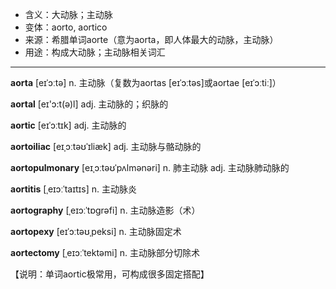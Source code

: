 - <span class="definition">含义：大动脉；主动脉</span>
- <span class="definition">变体：aorto, aortico</span>
- <span class="definition">来源：希腊单词aorte（意为aorta，即人体最大的动脉，主动脉）</span>
- <span class="definition">用途：构成大动脉；主动脉相关词汇</span>


---


<span class="vocabulary">**aorta**</span> [eɪˈɔːtə] n. 主动脉（复数为aortas [eɪˈɔːtəs]或aortae [eɪˈɔːtiː]）

<span class="vocabulary">**aortal**</span> [eɪ'ɔ:t(ə)l] adj. 主动脉的；织脉的

<span class="vocabulary">**aortic**</span> [eɪˈɔːtɪk] adj. 主动脉的

<span class="vocabulary">**aortoiliac**</span> [eɪˌɔːtəʊˈɪliæk] adj. 主动脉与骼动脉的 

<span class="vocabulary">**aortopulmonary**</span> [eɪˌɔːtəʊˈpʌlmənəri] n. 肺主动脉 adj. 主动脉肺动脉的

<span class="vocabulary">**aortitis**</span> [ˌeɪɔːˈtaɪtɪs] n. 主动脉炎

<span class="vocabulary">**aortography**</span> [ˌeɪɔːˈtɒɡrəfi] n. 主动脉造影（术）

<span class="vocabulary">**aortopexy**</span> [eɪˈɔːtəʊˌpeksi] n. 主动脉固定术

<span class="vocabulary">**aortectomy**</span> [ˌeɪɔːˈtektəmi] n. 主动脉部分切除术

【说明：单词aortic极常用，可构成很多固定搭配】
